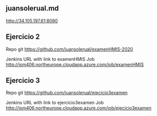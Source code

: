 ## juansolerual.md

http://34.105.197.61:8080

## Ejercicio 2

Repo git https://github.com/juansolerual/examenHMIS-2020

Jenkins URL with link to examenHMIS Job http://jsm406.northeurope.cloudapp.azure.com/job/examenHMIS


## Ejercicio 3

Repo git https://github.com/juansolerual/ejecicio3examen

Jenkins URL with link to ejercicio3examen Job http://jsm406.northeurope.cloudapp.azure.com/job/ejecicio3examen


